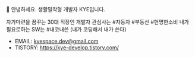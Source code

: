 👋 안녕하세요. 생활밀착형 개발자 KYE입니다.

자가마련을 꿈꾸는 30대 직장인 개발자
관심사는 #자동차 #부동산 #현명한소비 
내가 필요로하는 SW는 #내코내쓴 (내가 코딩해서 내가 쓴다)


- EMAIL: kyespace.dev@gmail.com
- TISTORY: https://kye-develop.tistory.com/
